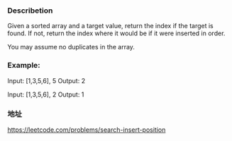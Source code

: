### Describetion
Given a sorted array and a target value, return the index if the target is found. 
If not, return the index where it would be if it were inserted in order.

You may assume no duplicates in the array.



### Example:
Input: [1,3,5,6], 5
Output: 2

Input: [1,3,5,6], 2
Output: 1


### 地址
https://leetcode.com/problems/search-insert-position
